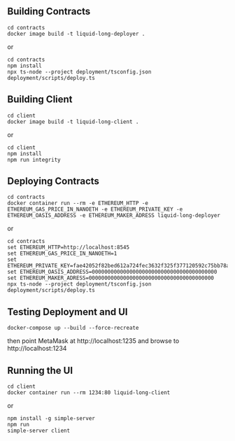 ## Building Contracts
```
cd contracts
docker image build -t liquid-long-deployer .
```
or
```
cd contracts
npm install
npx ts-node --project deployment/tsconfig.json deployment/scripts/deploy.ts
```

## Building Client
```
cd client
docker image build -t liquid-long-client .
```
or
```
cd client
npm install
npm run integrity
```

## Deploying Contracts
```
cd contracts
docker container run --rm -e ETHEREUM_HTTP -e ETHEREUM_GAS_PRICE_IN_NANOETH -e ETHEREUM_PRIVATE_KEY -e ETHEREUM_OASIS_ADDRESS -e ETHEREUM_MAKER_ADRESS liquid-long-deployer
```
or
```
cd contracts
set ETHEREUM_HTTP=http://localhost:8545
set ETHEREUM_GAS_PRICE_IN_NANOETH=1
set ETHEREUM_PRIVATE_KEY=fae42052f82bed612a724fec3632f325f377120592c75bb78adfcceae6470c5a
set ETHEREUM_OASIS_ADDRESS=0000000000000000000000000000000000000000
set ETHEREUM_MAKER_ADRESS=0000000000000000000000000000000000000000
npx ts-node --project deployment/tsconfig.json deployment/scripts/deploy.ts
```

## Testing Deployment and UI
```
docker-compose up --build --force-recreate
```
then point MetaMask at http://localhost:1235 and browse to http://localhost:1234

## Running the UI
```
cd client
docker container run --rm 1234:80 liquid-long-client
```
or
```
npm install -g simple-server
npm run
simple-server client
```
